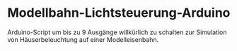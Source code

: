 # Modellbahn-Lichtsteuerung-Arduino
Arduino-Script um bis zu 9 Ausgänge willkürlich zu schalten zur Simulation von Häuserbeleuchtung auf einer Modelleisenbahn.
